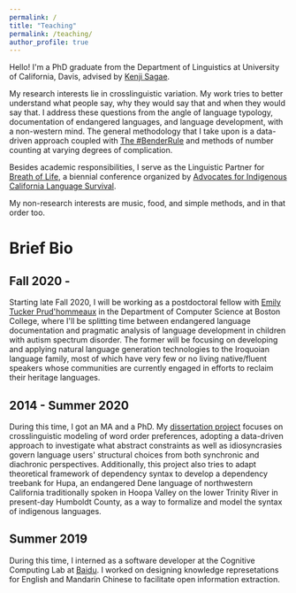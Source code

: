 ```yaml
---
permalink: /
title: "Teaching"
permalink: /teaching/
author_profile: true
---
```



Hello! I'm a PhD graduate from the Department of Linguistics at University of California, Davis, advised by [Kenji Sagae](http://www.sagae.org). 

My research interests lie in crosslinguistic variation. My work tries to better understand what people say, why they would say that and when they would say that. I address these questions from the angle of language typology, documentation of endangered languages, and language development, with a non-western mind. The general methodology that I take upon is a data-driven approach coupled with [The #BenderRule](https://thegradient.pub/the-benderrule-on-naming-the-languages-we-study-and-why-it-matters/) and methods of number counting at varying degrees of complication. 

Besides academic responsibilities, I serve as the Linguistic Partner for [Breath of Life](https://aicls.org/breath-of-life-institute/), a biennial conference organized by [Advocates for Indigenous California Language Survival](https://aicls.org). 

My non-research interests are music, food, and simple methods, and in that order too.


Brief Bio
======

Fall 2020 -
------

Starting late Fall 2020, I will be working as a postdoctoral fellow with [Emily Tucker Prud'hommeaux](http://cs.bc.edu/~prudhome/publications.html) in the Department of Computer Science at Boston College, where I'll be splitting time between endangered language documentation and pragmatic analysis of language development in children with autism spectrum disorder. The former will be focusing on developing and applying natural language generation technologies to the Iroquoian language family, most of which have very few or no living native/fluent speakers whose communities are currently engaged in efforts to reclaim their heritage languages.

2014 - Summer 2020
------

During this time, I got an MA and a PhD. My [dissertation project](http://zoeyliu18.github.io/files/Zoey_Dissertation.pdf) focuses on crosslinguistic modeling of word order preferences, adopting a data-driven approach to investigate what abstract constraints as well as idiosyncrasies govern language users' structural choices from both synchronic and diachronic perspectives. Additionally, this project also tries to adapt theoretical framework of dependency syntax to develop a dependency treebank for Hupa, an endangered Dene language of northwestern California traditionally spoken in Hoopa Valley on the lower Trinity River in present-day Humboldt County, as a way to formalize and model the syntax of indigenous languages.

Summer 2019 
------

During this time, I interned as a software developer at the Cognitive Computing Lab at [Baidu](http://research.baidu.com/Index). I worked on designing knowledge represetations for English and Mandarin Chinese to facilitate open information extraction.
